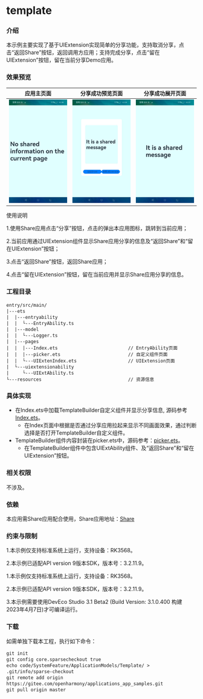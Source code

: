 # template

### 介绍

本示例主要实现了基于UIExtension实现简单的分享功能，支持取消分享，点击“返回Share”按钮，返回调用方应用；支持完成分享，点击“留在UIExtension”按钮，留在当前分享Demo应用。

### 效果预览

| 应用主页面                                                   | 分享成功预览页面                                             |                       分享成功展开页面                       |
| ------------------------------------------------------------ | ------------------------------------------------------------ | :----------------------------------------------------------: |
| ![templateMain](./screenshots/zh/templateMain.jpeg) | ![templatePreview](./screenshots/zh/templatePreview.jpeg) | ![templateShare](./screenshots/zh/templateShare.jpeg) |

使用说明

1.使用Share应用点击“分享”按钮，点击的弹出本应用图标，跳转到当前应用；

2.当前应用通过UIExtension组件显示Share应用分享的信息及“返回Share”和“留在UIExtension”按钮；

3.点击“返回Share”按钮，返回Share应用；

4.点击“留在UIExtension”按钮，留在当前应用并显示Share应用分享的信息。

### 工程目录

```
entry/src/main/
|---ets
|  |---entryability
|  |  └---EntryAbility.ts   
|  |---model
|  |  └---Logger.ts
|  |---pages
|  |  |---Index.ets                          // EntryAbility页面
|  |  |---picker.ets                         // 自定义组件页面
|  |  └---UIExtenIndex.ets					 // UIExtension页面
|  └---uiextensionability
|     └---UIExtAbility.ts 
└---resources                                // 资源信息
```

### 具体实现

- 在Index.ets中加载TemplateBuilder自定义组件并显示分享信息,  源码参考[Index.ets](./entry/src/main/ets/pages/Index.ets)。
  - 在Index页面中根据是否通过分享应用拉起来显示不同画面效果，通过判断选择是否打开TemplateBuilder自定义组件。
- TemplateBuilder组件内容封装在picker.ets中，源码参考：[picker.ets](./entry/src/main/ets/pages/picker.ets)。
  - 在TemplateBuilder组件中包含UIExtAbility组件、及“返回Share”和“留在UIExtension”按钮。

### 相关权限

不涉及。

### 依赖

本应用需Share应用配合使用，Share应用地址：[Share](code/SystemFeature/ApplicationModels/Share)

### 约束与限制

1.本示例仅支持标准系统上运行，支持设备：RK3568。

2.本示例已适配API version 9版本SDK，版本号：3.2.11.9。

1.本示例仅支持标准系统上运行，支持设备：RK3568。

2.本示例已适配API version 9版本SDK，版本号：3.2.11.9。

3.本示例需要使用DevEco Studio 3.1 Beta2 (Build Version: 3.1.0.400 构建 2023年4月7日)才可编译运行。

### 下载

如需单独下载本工程，执行如下命令：
```
git init
git config core.sparsecheckout true
echo code/SystemFeature/ApplicationModels/Template/ > .git/info/sparse-checkout
git remote add origin https://gitee.com/openharmony/applications_app_samples.git
git pull origin master
```

